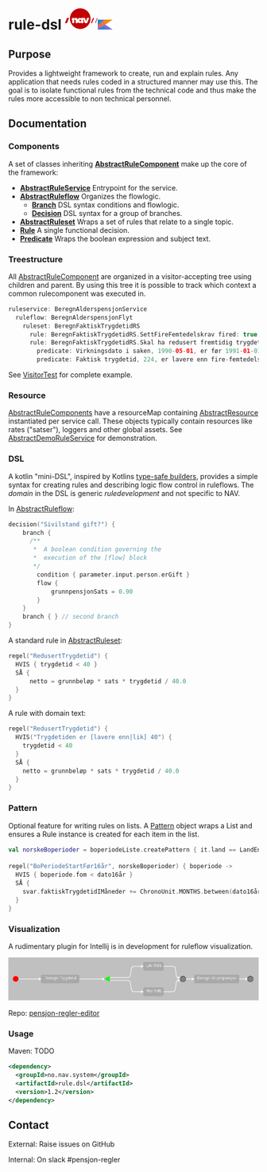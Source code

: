 # rule-dsl ![nav.no logo](src/main/doc/NavLogoRod.svg)<img height="20" src="src\main\doc\Kotlin_Icon.svg" width="30"/>

## Purpose
Provides a lightweight framework to create, run and explain rules. Any application that needs rules coded in a structured manner may use this.
The goal is to isolate functional rules from the technical code and thus make the rules more accessible to non technical personnel. 

## Documentation
### Components
A set of classes inheriting **[AbstractRuleComponent](src/main/kotlin/no/nav/system/rule/dsl/AbstractRuleComponent.kt)** make up the core of the framework:
* **[AbstractRuleService]()** Entrypoint for the service.
* **[AbstractRuleflow](src/main/kotlin/no/nav/system/rule/dsl/AbstractRuleflow.kt)** Organizes the flowlogic.
    * **[Branch](src/main/kotlin/no/nav/system/rule/dsl/AbstractRuleflow.kt#Decision.Branch)** DSL syntax conditions and flowlogic.
    * **[Decision](src/main/kotlin/no/nav/system/rule/dsl/AbstractRuleflow.kt#)** DSL syntax for a group of branches. 
* **[AbstractRuleset](src/main/kotlin/no/nav/system/rule/dsl/AbstractRuleset.kt)** Wraps a set of rules that relate to a single topic.
* **[Rule](src/main/kotlin/no/nav/system/rule/dsl/Rule.kt)** A single functional decision.
* **[Predicate](src/main/kotlin/no/nav/system/rule/dsl/Predicate.kt)** Wraps the boolean expression and subject text.

### Treestructure
All [AbstractRuleComponent](src/main/kotlin/no/nav/system/rule/dsl/AbstractRuleComponent.kt) are organized in a visitor-accepting tree using children and parent. By using this tree it is possible to track which context a common rulecomponent was executed in.
```kotlin
ruleservice: BeregnAlderspensjonService
  ruleflow: BeregnAlderspensjonFlyt
    ruleset: BeregnFaktiskTrygdetidRS
      rule: BeregnFaktiskTrygdetidRS.SettFireFemtedelskrav fired: true
      rule: BeregnFaktiskTrygdetidRS.Skal ha redusert fremtidig trygdetid fired: false
        predicate: Virkningsdato i saken, 1990-05-01, er før 1991-01-01. fired: false
        predicate: Faktisk trygdetid, 224, er lavere enn fire-femtedelskravet (480). fired: true
```
See [VisitorTest](src/test/kotlin/no/nav/pensjon/regler/demo/teknisk/visitor/VisitorTest.kt) for complete example.

### Resource
[AbstractRuleComponents](src/main/kotlin/no/nav/system/rule/dsl/AbstractRuleComponent.kt) have a resourceMap containing [AbstractResource](src/main/kotlin/no/nav/system/rule/dsl/AbstractResource.kt) instantiated per service call. These objects typically contain resources like rates ("satser"), loggers and other global assets. See [AbstractDemoRuleService](src/test/kotlin/no/nav/system/rule/dsl/demo/ruleservice/AbstractDemoRuleService.kt) for demonstration.

### DSL
A kotlin "mini-DSL", inspired by Kotlins [type-safe builders](https://kotlinlang.org/docs/type-safe-builders.html), provides a simple syntax for creating rules and describing logic flow control in ruleflows. The _domain_ in the DSL is generic _ruledevelopment_ and not specific to NAV. 

In [AbstractRuleflow](src/main/kotlin/no/nav/system/rule/dsl/AbstractRuleflow.kt):
```kotlin
decision("Sivilstand gift?") {
    branch {
      /**
       *  A boolean condition governing the
       *  execution of the [flow] block
       */
        condition { parameter.input.person.erGift }
        flow {
            grunnpensjonSats = 0.90
        }
    }
    branch { } // second branch
}
```
A standard rule in [AbstractRuleset](src/main/kotlin/no/nav/system/rule/dsl/AbstractRuleset.kt):
```kotlin
regel("RedusertTrygdetid") {
  HVIS { trygdetid < 40 }
  SÅ {
      netto = grunnbeløp * sats * trygdetid / 40.0
  }
}
```

A rule with domain text:
```kotlin
regel("RedusertTrygdetid") {
  HVIS("Trygdetiden er [lavere enn|lik] 40") {
    trygdetid < 40
  }
  SÅ {
    netto = grunnbeløp * sats * trygdetid / 40.0
  }
}
```

### Pattern
Optional feature for writing rules on lists. A [Pattern](src/main/kotlin/no/nav/system/rule/dsl/pattern/Pattern.kt) object wraps a List and ensures a Rule instance is created for each item in the list.
```kotlin
val norskeBoperioder = boperiodeListe.createPattern { it.land == LandEnum.NOR }

regel("BoPeriodeStartFør16år", norskeBoperioder) { boperiode ->
  HVIS { boperiode.fom < dato16år }
  SÅ {
    svar.faktiskTrygdetidIMåneder += ChronoUnit.MONTHS.between(dato16år, boperiode.tom)
  }
}
```

### Visualization
A rudimentary plugin for Intellij is in development for ruleflow visualization.

<img src="src\main\doc\ruleflow example.png"/>

Repo: [pensjon-regler-editor](https://github.com/navikt/pensjon-regler-editor)

### Usage
Maven:
TODO
```xml
<dependency>
  <groupId>no.nav.system</groupId>
  <artifactId>rule.dsl</artifactId>
  <version>1.2</version>
</dependency>
```

## Contact
External: Raise issues on GitHub

Internal: On slack #pensjon-regler

